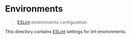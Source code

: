 # Environments

> [ESLint][eslint] environments configuration.

<!-- Section to include introductory text. Make sure to keep an empty line after the intro `section` element and another before the `/section` close. -->

<section class="intro">

This directory contains [ESLint][eslint] settings for lint environments.

</section>

<!-- /.intro -->

<!-- Section to include notes. Make sure to keep an empty line after the `section` element and another before the `/section` close. -->

<section class="notes">

</section>

<!-- /.notes -->

<!-- Section for all links. Make sure to keep an empty line after the `section` element and another before the `/section` close. -->

<section class="links">

[eslint]: https://eslint.org/

</section>

<!-- /.links -->
